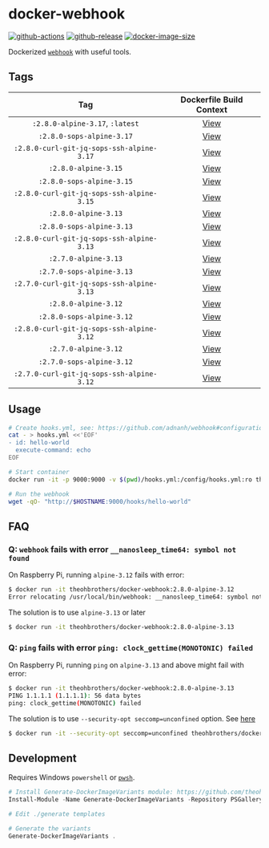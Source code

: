 # docker-webhook

[![github-actions](https://github.com/theohbrothers/docker-webhook/workflows/ci-master-pr/badge.svg)](https://github.com/theohbrothers/docker-webhook/actions)
[![github-release](https://img.shields.io/github/v/release/theohbrothers/docker-webhook?style=flat-square)](https://github.com/theohbrothers/docker-webhook/releases/)
[![docker-image-size](https://img.shields.io/docker/image-size/theohbrothers/docker-webhook/latest)](https://hub.docker.com/r/theohbrothers/docker-webhook)

Dockerized [`webhook`](https://github.com/adnanh/webhook) with useful tools.

## Tags

| Tag | Dockerfile Build Context |
|:-------:|:---------:|
| `:2.8.0-alpine-3.17`, `:latest` | [View](variants/2.8.0-alpine-3.17 ) |
| `:2.8.0-sops-alpine-3.17` | [View](variants/2.8.0-sops-alpine-3.17 ) |
| `:2.8.0-curl-git-jq-sops-ssh-alpine-3.17` | [View](variants/2.8.0-curl-git-jq-sops-ssh-alpine-3.17 ) |
| `:2.8.0-alpine-3.15` | [View](variants/2.8.0-alpine-3.15 ) |
| `:2.8.0-sops-alpine-3.15` | [View](variants/2.8.0-sops-alpine-3.15 ) |
| `:2.8.0-curl-git-jq-sops-ssh-alpine-3.15` | [View](variants/2.8.0-curl-git-jq-sops-ssh-alpine-3.15 ) |
| `:2.8.0-alpine-3.13` | [View](variants/2.8.0-alpine-3.13 ) |
| `:2.8.0-sops-alpine-3.13` | [View](variants/2.8.0-sops-alpine-3.13 ) |
| `:2.8.0-curl-git-jq-sops-ssh-alpine-3.13` | [View](variants/2.8.0-curl-git-jq-sops-ssh-alpine-3.13 ) |
| `:2.7.0-alpine-3.13` | [View](variants/2.7.0-alpine-3.13 ) |
| `:2.7.0-sops-alpine-3.13` | [View](variants/2.7.0-sops-alpine-3.13 ) |
| `:2.7.0-curl-git-jq-sops-ssh-alpine-3.13` | [View](variants/2.7.0-curl-git-jq-sops-ssh-alpine-3.13 ) |
| `:2.8.0-alpine-3.12` | [View](variants/2.8.0-alpine-3.12 ) |
| `:2.8.0-sops-alpine-3.12` | [View](variants/2.8.0-sops-alpine-3.12 ) |
| `:2.8.0-curl-git-jq-sops-ssh-alpine-3.12` | [View](variants/2.8.0-curl-git-jq-sops-ssh-alpine-3.12 ) |
| `:2.7.0-alpine-3.12` | [View](variants/2.7.0-alpine-3.12 ) |
| `:2.7.0-sops-alpine-3.12` | [View](variants/2.7.0-sops-alpine-3.12 ) |
| `:2.7.0-curl-git-jq-sops-ssh-alpine-3.12` | [View](variants/2.7.0-curl-git-jq-sops-ssh-alpine-3.12 ) |

## Usage

```sh
# Create hooks.yml, see: https://github.com/adnanh/webhook#configuration
cat - > hooks.yml <<'EOF'
- id: hello-world
  execute-command: echo
EOF

# Start container
docker run -it -p 9000:9000 -v $(pwd)/hooks.yml:/config/hooks.yml:ro theohbrothers/docker-webhook

# Run the webhook
wget -qO- "http://$HOSTNAME:9000/hooks/hello-world"
```

## FAQ

### Q: `webhook` fails with error `__nanosleep_time64: symbol not found`

On Raspberry Pi, running `alpine-3.12` fails with error:

```sh
$ docker run -it theohbrothers/docker-webhook:2.8.0-alpine-3.12
Error relocating /usr/local/bin/webhook: __nanosleep_time64: symbol not found
```

The solution is to use `alpine-3.13` or later

```sh
$ docker run -it theohbrothers/docker-webhook:2.8.0-alpine-3.13
```

### Q: `ping` fails with error `ping: clock_gettime(MONOTONIC) failed`

On Raspberry Pi, running `ping` on `alpine-3.13` and above might fail with error:

```sh
$ docker run -it theohbrothers/docker-webhook:2.8.0-alpine-3.13
PING 1.1.1.1 (1.1.1.1): 56 data bytes
ping: clock_gettime(MONOTONIC) failed
```

The solution is to use `--security-opt seccomp=unconfined` option. See [here](https://gitlab.alpinelinux.org/alpine/aports/-/issues/12091)

```sh
$ docker run -it --security-opt seccomp=unconfined theohbrothers/docker-webhook:2.8.0-alpine-3.13
```

## Development

Requires Windows `powershell` or [`pwsh`](https://github.com/PowerShell/PowerShell).

```powershell
# Install Generate-DockerImageVariants module: https://github.com/theohbrothers/Generate-DockerImageVariants
Install-Module -Name Generate-DockerImageVariants -Repository PSGallery -Scope CurrentUser -Force -Verbose

# Edit ./generate templates

# Generate the variants
Generate-DockerImageVariants .
```
